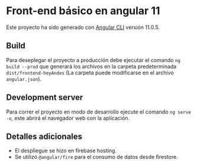 # Front-end básico en angular 11

Este proyecto ha sido generado con [Angular CLI](https://github.com/angular/angular-cli) versión 11.0.5.

## Build

Para deseplegar el proyecto a producción debe ejecutar el comando `ng build --prod` que generará los archivos en la carpeta predeterminada `dist/frontend-heyAndes` (La carpeta puede modificarse en el archivo `angular.json`).

## Development server

Para correr el proyecto en modo de desarrollo ejecute el comando `ng serve -o`, este abrirá el navegador web con la aplicación.

## Detalles adicionales

- El despliegue se hizo en firebase hosting.
- Se utilizó `@angular/fire` para el consumo de datos desde firestore.